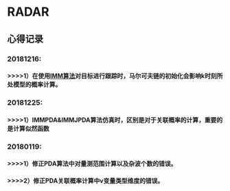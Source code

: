 # RADAR
## 心得记录
### 20181216: 
#### >>>>1）在使用[IMM算法](https://github.com/hcheng1005/RADAR/blob/master/06.%E8%BF%90%E5%8A%A8%E6%A8%A1%E5%9E%8B/IMM_Model.m)对目标进行跟踪时，马尔可夫链的初始化会影响k时刻所处模型的概率计算。
### 20181225: 
#### >>>>1）IMMPDA&IMMJPDA算法仿真时，区别是对于关联概率的计算，重要的是计算似然函数
### 20180119: 
#### >>>>1）修正PDA算法中对量测范围计算以及杂波个数的错误。
#### >>>>2）修正PDA关联概率计算中v变量类型维度的错误。
